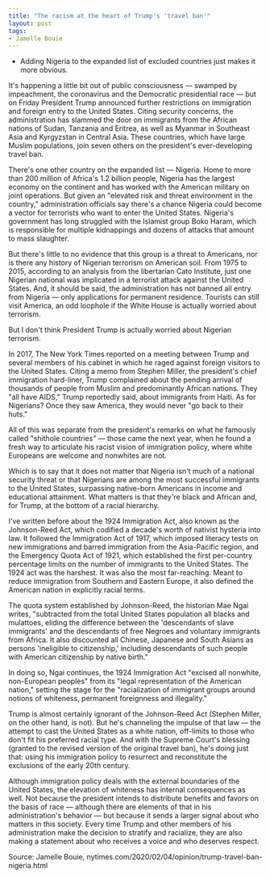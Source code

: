 ```yaml
---
title: "The racism at the heart of Trump's 'travel ban'"
layout: post
tags:
- Jamelle Bouie
---
```


- Adding Nigeria to the expanded list of excluded countries just makes it more obvious.

It's happening a little bit out of public consciousness — swamped by impeachment, the coronavirus and the Democratic presidential race — but on Friday President Trump announced further restrictions on immigration and foreign entry to the United States. Citing security concerns, the administration has slammed the door on immigrants from the African nations of Sudan, Tanzania and Eritrea, as well as Myanmar in Southeast Asia and Kyrgyzstan in Central Asia. These countries, which have large Muslim populations, join seven others on the president's ever-developing travel ban.

There's one other country on the expanded list — Nigeria. Home to more than 200 million of Africa's 1.2 billion people, Nigeria has the largest economy on the continent and has worked with the American military on joint operations. But given an "elevated risk and threat environment in the country," administration officials say there's a chance Nigeria could become a vector for terrorists who want to enter the United States. Nigeria's government has long struggled with the Islamist group Boko Haram, which is responsible for multiple kidnappings and dozens of attacks that amount to mass slaughter.

But there's little to no evidence that this group is a threat to Americans, nor is there any history of Nigerian terrorism on American soil. From 1975 to 2015, according to an analysis from the libertarian Cato Institute, just one Nigerian national was implicated in a terrorist attack against the United States. And, it should be said, the administration has not banned all entry from Nigeria — only applications for permanent residence. Tourists can still visit America, an odd loophole if the White House is actually worried about terrorism.

But I don't think President Trump is actually worried about Nigerian terrorism.

In 2017, The New York Times reported on a meeting between Trump and several members of his cabinet in which he raged against foreign visitors to the United States. Citing a memo from Stephen Miller, the president's chief immigration hard-liner, Trump complained about the pending arrival of thousands of people from Muslim and predominantly African nations. They "all have AIDS," Trump reportedly said, about immigrants from Haiti. As for Nigerians? Once they saw America, they would never "go back to their huts."

All of this was separate from the president's remarks on what he famously called "shithole countries" — those came the next year, when he found a fresh way to articulate his racist vision of immigration policy, where white Europeans are welcome and nonwhites are not.

Which is to say that it does not matter that Nigeria isn't much of a national security threat or that Nigerians are among the most successful immigrants to the United States, surpassing native-born Americans in income and educational attainment. What matters is that they're black and African and, for Trump, at the bottom of a racial hierarchy.

I've written before about the 1924 Immigration Act, also known as the Johnson-Reed Act, which codified a decade's worth of nativist hysteria into law. It followed the Immigration Act of 1917, which imposed literacy tests on new immigrations and barred immigration from the Asia-Pacific region, and the Emergency Quota Act of 1921, which established the first per-country percentage limits on the number of immigrants to the United States. The 1924 act was the harshest. It was also the most far-reaching. Meant to reduce immigration from Southern and Eastern Europe, it also defined the American nation in explicitly racial terms.

The quota system established by Johnson-Reed, the historian Mae Ngai writes, "subtracted from the total United States population all blacks and mulattoes, eliding the difference between the 'descendants of slave immigrants' and the descendants of free Negroes and voluntary immigrants from Africa. It also discounted all Chinese, Japanese and South Asians as persons 'ineligible to citizenship,' including descendants of such people with American citizenship by native birth."

In doing so, Ngai continues, the 1924 Immigration Act "excised all nonwhite, non-European peoples" from its "legal representation of the American nation," setting the stage for the "racialization of immigrant groups around notions of whiteness, permanent foreignness and illegality."

Trump is almost certainly ignorant of the Johnson-Reed Act (Stephen Miller, on the other hand, is not). But he's channeling the impulse of that law — the attempt to cast the United States as a white nation, off-limits to those who don't fit his preferred racial type. And with the Supreme Court's blessing (granted to the revised version of the original travel ban), he's doing just that: using his immigration policy to resurrect and reconstitute the exclusions of the early 20th century.

Although immigration policy deals with the external boundaries of the United States, the elevation of whiteness has internal consequences as well. Not because the president intends to distribute benefits and favors on the basis of race — although there are elements of that in his administration's behavior — but because it sends a larger signal about who matters in this society. Every time Trump and other members of his administration make the decision to stratify and racialize, they are also making a statement about who receives a voice and who deserves respect.

Source: Jamelle Bouie, nytimes.com/2020/02/04/opinion/trump-travel-ban-nigeria.html

